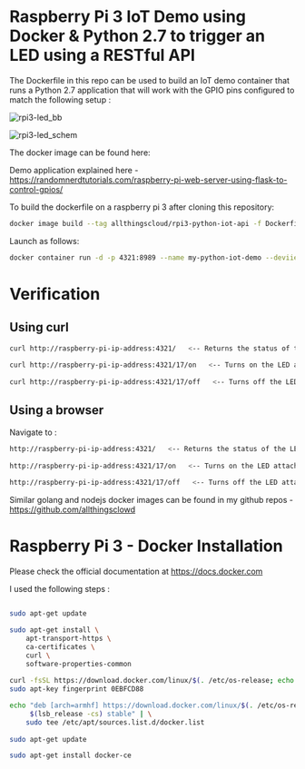 # Raspberry Pi 3 IoT Demo using Docker &amp; Python 2.7 to trigger an LED using a RESTful API

The Dockerfile in this repo can be used to build an IoT demo container that runs a Python 2.7 application that will work with the GPIO pins configured to match the following setup :

![rpi3-led_bb](https://user-images.githubusercontent.com/9472095/36993912-600b37ba-20a7-11e8-853b-b725fee25233.png)

![rpi3-led_schem](https://user-images.githubusercontent.com/9472095/36993928-6b45df4a-20a7-11e8-9e82-a22889daa803.png)

The docker image can be found here: 

Demo application explained here - https://randomnerdtutorials.com/raspberry-pi-web-server-using-flask-to-control-gpios/

To build the dockerfile on a raspberry pi 3 after cloning this repository: 
```bash
docker image build --tag allthingscloud/rpi3-python-iot-api -f Dockerfile . 
```

Launch as follows:
```bash
docker container run -d -p 4321:8989 --name my-python-iot-demo --deviie /dev/gpiomem allthingscloud/rpi3-python-iot-api
```
# Verification
## Using curl
```bash
curl http://raspberry-pi-ip-address:4321/   <-- Returns the status of the LED
						  
curl http://raspberry-pi-ip-address:4321/17/on   <-- Turns on the LED attached to GPIO17 and Returns a json status response
						       
curl http://raspberry-pi-ip-address:4321/17/off   <-- Turns off the LED attached to GPIO17 and Returns a json status response
```
							
							
## Using a browser
Navigate to :
```bash
http://raspberry-pi-ip-address:4321/   <-- Returns the status of the LED
					     
http://raspberry-pi-ip-address:4321/17/on   <-- Turns on the LED attached to GPIO17 and Returns a json status response
						  
http://raspberry-pi-ip-address:4321/17/off   <-- Turns off the LED attached to GPIO17 and Returns a json status response
```


Similar golang and nodejs docker images can be found in my github repos - https://github.com/allthingsclowd

# Raspberry Pi 3 - Docker Installation
Please check the official documentation at https://docs.docker.com

I used the following steps :

```bash

sudo apt-get update

sudo apt-get install \
    apt-transport-https \
    ca-certificates \
    curl \
    software-properties-common
	
curl -fsSL https://download.docker.com/linux/$(. /etc/os-release; echo "$ID")/gpg | sudo apt-key add -
sudo apt-key fingerprint 0EBFCD88

echo "deb [arch=armhf] https://download.docker.com/linux/$(. /etc/os-release; echo "$ID") \
     $(lsb_release -cs) stable" | \
    sudo tee /etc/apt/sources.list.d/docker.list   
   
sudo apt-get update

sudo apt-get install docker-ce

```

